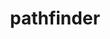 ---
title: "pathfinder"
layout: cache
categories: [package, v0.18.1]
meta: {"versions": ["1.0.0"], "compilers": ["gcc@=7.3.1"], "oss": ["amzn2"], "platforms": ["linux"], "targets": ["aarch64", "graviton2", "x86_64_v3", "x86_64_v4"], "stacks": ["aws-ahug", "aws-ahug-aarch64", "root"], "num_specs": 4, "num_specs_by_stack": {"root": 4, "aws-ahug-aarch64": 2, "aws-ahug": 2}}
spec_details: [{"hash": "ccbf2h4vnvir34tnu3hap4tohrxiv5j6", "compiler": "gcc@=7.3.1", "versions": ["1.0.0"], "os": "amzn2", "platform": "linux", "target": "graviton2", "variants": [], "stacks": ["root", "aws-ahug-aarch64"], "size": "-", "tarball": "https://binaries.spack.io/v0.18.1/build_cache/linux-amzn2-graviton2/gcc-7.3.1/pathfinder-1.0.0/linux-amzn2-graviton2-gcc-7.3.1-pathfinder-1.0.0-ccbf2h4vnvir34tnu3hap4tohrxiv5j6.spack"}, {"hash": "jcfhskmrzm5oa2ma44apbjyrcds2vp7d", "compiler": "gcc@=7.3.1", "versions": ["1.0.0"], "os": "amzn2", "platform": "linux", "target": "x86_64_v4", "variants": [], "stacks": ["aws-ahug", "root"], "size": "-", "tarball": "https://binaries.spack.io/v0.18.1/build_cache/linux-amzn2-x86_64_v4/gcc-7.3.1/pathfinder-1.0.0/linux-amzn2-x86_64_v4-gcc-7.3.1-pathfinder-1.0.0-jcfhskmrzm5oa2ma44apbjyrcds2vp7d.spack"}, {"hash": "to2f7nhtgebfnsw6zxgyejrkh4x3q3k7", "compiler": "gcc@=7.3.1", "versions": ["1.0.0"], "os": "amzn2", "platform": "linux", "target": "x86_64_v3", "variants": [], "stacks": ["aws-ahug", "root"], "size": "-", "tarball": "https://binaries.spack.io/v0.18.1/build_cache/linux-amzn2-x86_64_v3/gcc-7.3.1/pathfinder-1.0.0/linux-amzn2-x86_64_v3-gcc-7.3.1-pathfinder-1.0.0-to2f7nhtgebfnsw6zxgyejrkh4x3q3k7.spack"}, {"hash": "zw5amkjivxabyolsbmush55ad42rpz3p", "compiler": "gcc@=7.3.1", "versions": ["1.0.0"], "os": "amzn2", "platform": "linux", "target": "aarch64", "variants": [], "stacks": ["root", "aws-ahug-aarch64"], "size": "-", "tarball": "https://binaries.spack.io/v0.18.1/build_cache/linux-amzn2-aarch64/gcc-7.3.1/pathfinder-1.0.0/linux-amzn2-aarch64-gcc-7.3.1-pathfinder-1.0.0-zw5amkjivxabyolsbmush55ad42rpz3p.spack"}]
---